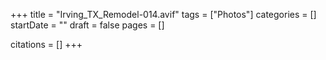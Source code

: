 +++
title = "Irving_TX_Remodel-014.avif"
tags = ["Photos"]
categories = []
startDate = ""
draft = false
pages = []

citations = []
+++
